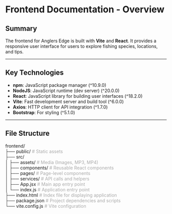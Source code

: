 <style>
.comment{
    color:#aaa;
}
</style>

# Frontend Documentation - Overview

## Summary
The frontend for Anglers Edge is built with **Vite** and **React**. It provides a responsive user interface for users to explore fishing species, locations, and tips.

---

## Key Technologies
- **npm**: JavaScript package manager (^10.9.0)
- **NodeJS**: JavaScript runtime (dev server) (^20.0.0)
- **React**: JavaScript library for building user interfaces (^18.2.0)
- **Vite**: Fast development server and build tool (^6.0.0)
- **Axios**: HTTP client for API integration (^1.7.0)
- **Bootstrap**: For styling (^5.1.0)

---

## File Structure
frontend/  
├── public/          <span class="comment"># Static assets</span>  
├── src/  
│   ├── assets/  <span class="comment"># Media (Images, MP3, MP4)</span>  
│   ├── components/  <span class="comment"># Reusable React components</span>  
│   ├── pages/       <span class="comment"># Page-level components</span>  
│   ├── services/    <span class="comment"># API calls and helpers</span>  
│   ├── App.jsx      <span class="comment"># Main app entry point</span>  
│   └── index.js     <span class="comment"># Application entry point</span>  
├── index.html     <span class="comment"># Index file for displaying application</span>  
├── package.json     <span class="comment"># Project dependencies and scripts</span>  
└── vite.config.js   <span class="comment"># Vite configuration</span>  

